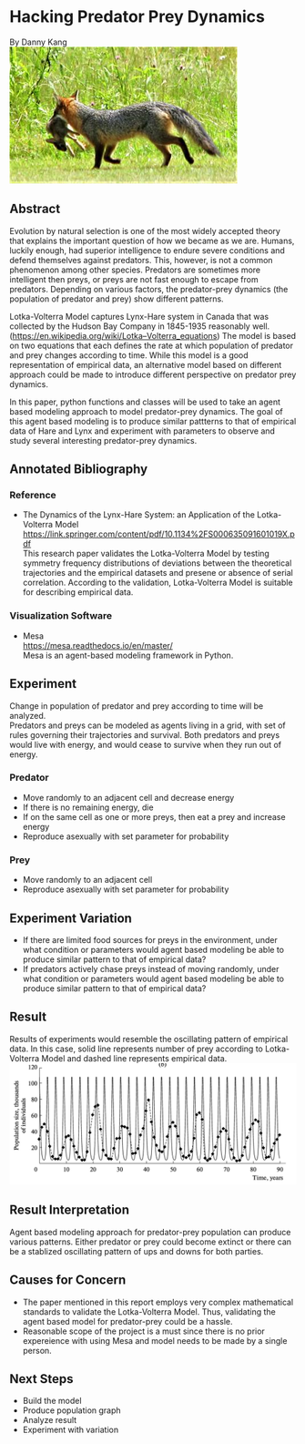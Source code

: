 # Hacking Predator Prey Dynamics
By Danny Kang </br>
![Image of visualization](https://github.com/kdy304g/HackingPredatorPreyDynamics/blob/master/images/5d657ee2baf4d.image.jpg)

## Abstract
Evolution by natural selection is one of the most widely accepted theory that explains the important question of how we became as we are. Humans, luckily enough, had superior intelligence to endure severe conditions and defend themselves against predators. This, however, is not a common phenomenon among other species. Predators are sometimes more intelligent then preys, or preys are not fast enough to escape from predators. Depending on various factors, the predator-prey dynamics (the population of predator and prey) show different patterns. </br>

Lotka-Volterra Model captures Lynx-Hare system in Canada that was collected by the Hudson Bay Company in 1845-1935 reasonably well. (https://en.wikipedia.org/wiki/Lotka–Volterra_equations) The model is based on two equations that each defines the rate at which population of predator and prey changes according to time. While this model is a good representation of empirical data, an alternative model based on different approach could be made to introduce different perspective on predator prey dynamics. </br>

In this paper, python functions and classes will be used to take an agent based modeling approach to model predator-prey dynamics. The goal of this agent based modeling is to produce similar pattterns to that of empirical data of Hare and Lynx and experiment with parameters to observe and study several interesting predator-prey dynamics.

## Annotated Bibliography
### Reference
* The Dynamics of the Lynx-Hare System: an Application of the Lotka-Volterra Model
https://link.springer.com/content/pdf/10.1134%2FS000635091601019X.pdf </br>
This research paper validates the Lotka-Volterra Model by testing symmetry frequency distributions of deviations between the theoretical trajectories and the empirical datasets and presene or absence of serial correlation. According to the validation, Lotka-Volterra Model is suitable for describing empirical data. 

### Visualization Software
* Mesa </br>
https://mesa.readthedocs.io/en/master/ </br>
Mesa is an agent-based modeling framework in Python. 

## Experiment
Change in population of predator and prey according to time will be analyzed. </br>
Predators and preys can be modeled as agents living in a grid, with set of rules governing their trajectories and survival. Both predators and preys would live with energy, and would cease to survive when they run out of energy.

### Predator
* Move randomly to an adjacent cell and decrease energy
* If there is no remaining energy, die
* If on the same cell as one or more preys, then eat a prey and increase energy
* Reproduce asexually with set parameter for probability 

### Prey
* Move randomly to an adjacent cell
* Reproduce asexually with set parameter for probability

## Experiment Variation
* If there are limited food sources for preys in the environment, under what condition or parameters would agent based modeling be able to produce similar pattern to that of empirical data?
* If predators actively chase preys instead of moving randomly, under what condition or parameters would agent based modeling be able to produce similar pattern to that of empirical data?

## Result
Results of experiments would resemble the oscillating pattern of empirical data. In this case, solid line represents number of prey according to Lotka-Volterra Model and dashed line represents empirical data.    
![Image of visualization](https://github.com/kdy304g/HackingPredatorPreyDynamics/blob/master/images/graph1.png)

## Result Interpretation
Agent based modeling approach for predator-prey population can produce various patterns. Either predator or prey could become extinct or there can be a stablized oscillating pattern of ups and downs for both parties. 

## Causes for Concern
* The paper mentioned in this report employs very complex mathematical standards to validate the Lotka-Volterra Model. Thus, validating the agent based model for predator-prey could be a hassle.
* Reasonable scope of the project is a must since there is no prior expereience with using Mesa and model needs to be made by a single person.

## Next Steps
* Build the model
* Produce population graph
* Analyze result
* Experiment with variation
